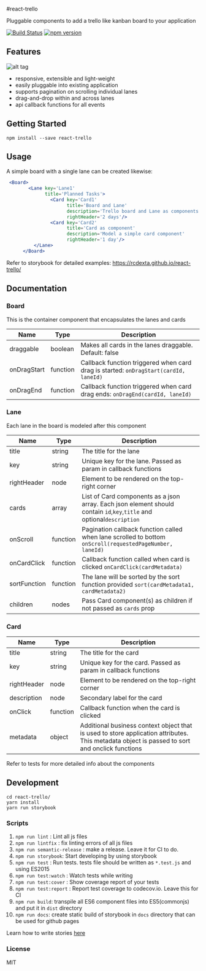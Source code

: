 #react-trello

Pluggable components to add a trello like kanban board to your application

[![Build Status](https://travis-ci.org/rcdexta/react-trello.svg?branch=master)](https://travis-ci.org/rcdexta/react-trello)
[![npm version](https://badge.fury.io/js/react-trello.svg)](https://badge.fury.io/js/react-trello)

## Features

![alt tag](https://github.com/rcdexta/react-trello/raw/master/react-trello.gif)

* responsive, extensible and light-weight
* easily pluggable into existing application
* supports pagination on scrolling individual lanes
* drag-and-drop within and across lanes
* api callback functions for all events 

## Getting Started

```
npm install --save react-trello
```

## Usage

A simple board with a single lane can be created likewise:

```jsx
 <Board>
        <Lane key='Lane1'
              title='Planned Tasks'>
                <Card key='Card1'
                      title='Board and Lane'
                      description='Trello board and Lane as components'
                      rightHeader='2 days'/>
                <Card key='Card2'
                      title='Card as component'
                      description='Model a simple card component'
                      rightHeader='1 day'/>
          </Lane>          
      </Board>
```

Refer to storybook for detailed examples: https://rcdexta.github.io/react-trello/

## Documentation

### Board

This is the container component that encapsulates the lanes and cards

| Name        | Type     | Description                              |
| ----------- | -------- | ---------------------------------------- |
| draggable   | boolean  | Makes all cards in the lanes draggable. Default: false |
| onDragStart | function | Callback function triggered when card drag is started: `onDragStart(cardId, laneId)` |
| onDragEnd   | function | Callback function triggered when card drag ends: `onDragEnd(cardId, laneId)` |

### Lane

Each lane in the board is modeled after this component

| Name        | Type     | Description                              |
| ----------- | -------- | ---------------------------------------- |
| title       | string   | The title for the lane                   |
| key         | string   | Unique key for the lane. Passed as param in callback functions |
| rightHeader | node     | Element to be rendered on the top-right corner |
| cards       | array    | List of Card components as a json array. Each json element should contain `id`,`key`,`title` and optional`description` |
| onScroll    | function | Pagination callback function called when lane scrolled to bottom `onScroll(requestedPageNumber, laneId)` |
| onCardClick    | function |  Callback function called when card is clicked `onCardClick(cardMetadata)` |
| sortFunction| function | The lane will be sorted by the sort function provided `sort(cardMetadata1, cardMetadata2)` |
| children    | nodes    | Pass Card component(s) as children if not passed as `cards` prop |

###  Card

| Name        | Type     | Description                              |
| ----------- | -------- | ---------------------------------------- |
| title       | string   | The title for the card                   |
| key         | string   | Unique key for the card. Passed as param in callback functions |
| rightHeader | node     | Element to be rendered on the top-right corner |
| description | node     | Secondary label for the card             |
| onClick     | function | Callback function when the card is clicked |
| metadata    | object   | Additional business context object that is used to store application attributes. This metadata object is passed to sort and onclick functions |

Refer to tests for more detailed info about the components

## Development

```
cd react-trello/
yarn install
yarn run storybook
```

### Scripts

1. `npm run lint` : Lint all js files
2. `npm run lintfix` : fix linting errors of all js files
3. `npm run semantic-release` : make a release. Leave it for CI to do.
4. `npm run storybook`: Start developing by using storybook
5. `npm run test` : Run tests. tests file should be written as `*.test.js` and using ES2015
6. `npm run test:watch` : Watch tests while writing
7. `npm run test:cover` : Show coverage report of your tests
8. `npm run test:report` : Report test coverage to codecov.io. Leave this for CI
9. `npm run build`: transpile all ES6 component files into ES5(commonjs) and put it in `dist` directory
10. `npm run docs`: create static build of storybook in `docs` directory that can be used for github pages

Learn how to write stories [here](https://getstorybook.io/docs/basics/writing-stories)

### License
MIT


